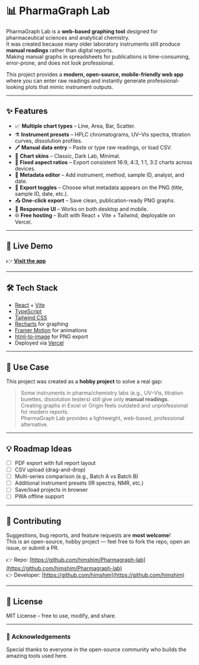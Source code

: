 # 📊 PharmaGraph Lab

PharmaGraph Lab is a **web-based graphing tool** designed for pharmaceutical sciences and analytical chemistry.  
It was created because many older laboratory instruments still produce **manual readings** rather than digital reports.  
Making manual graphs in spreadsheets for publications is time-consuming, error-prone, and does not look professional.

This project provides a **modern, open-source, mobile-friendly web app** where you can enter raw readings and instantly generate professional-looking plots that mimic instrument outputs.

---

## ✨ Features

- 📈 **Multiple chart types** – Line, Area, Bar, Scatter.
- ⚗️ **Instrument presets** – HPLC chromatograms, UV–Vis spectra, titration curves, dissolution profiles.
- 🖊️ **Manual data entry** – Paste or type raw readings, or load CSV.
- 🎨 **Chart skins** – Classic, Dark Lab, Minimal.
- 📐 **Fixed aspect ratios** – Export consistent 16:9, 4:3, 1:1, 3:2 charts across devices.
- 📝 **Metadata editor** – Add instrument, method, sample ID, analyst, and date.
- 🔧 **Export toggles** – Choose what metadata appears on the PNG (title, sample ID, date, etc.).
- 📤 **One-click export** – Save clean, publication-ready PNG graphs.
- 📱 **Responsive UI** – Works on both desktop and mobile.
- 🌐 **Free hosting** – Built with React + Vite + Tailwind, deployable on Vercel.

---

## 🚀 Live Demo

👉 [**Visit the app**](https://pharmagraph-lab.vercel.app)  

---

## 🛠️ Tech Stack

- [React](https://reactjs.org/) + [Vite](https://vitejs.dev/)
- [TypeScript](https://www.typescriptlang.org/)
- [Tailwind CSS](https://tailwindcss.com/)
- [Recharts](https://recharts.org/) for graphing
- [Framer Motion](https://www.framer.com/motion/) for animations
- [html-to-image](https://github.com/bubkoo/html-to-image) for PNG export
- Deployed via [Vercel](https://vercel.com/)

---

## 🧪 Use Case

This project was created as a **hobby project** to solve a real gap:

> Some instruments in pharma/chemistry labs (e.g., UV–Vis, titration burettes, dissolution testers) still give only **manual readings**.  
> Creating graphs in Excel or Origin feels outdated and unprofessional for modern reports.  
> PharmaGraph Lab provides a lightweight, web-based, professional alternative.

---

## 💡 Roadmap Ideas

- [ ] PDF export with full report layout
- [ ] CSV upload (drag-and-drop)
- [ ] Multi-series comparison (e.g., Batch A vs Batch B)
- [ ] Additional instrument presets (IR spectra, NMR, etc.)
- [ ] Save/load projects in browser
- [ ] PWA offline support

---

## 🤝 Contributing

Suggestions, bug reports, and feature requests are **most welcome**!  
This is an open-source, hobby project — feel free to fork the repo, open an issue, or submit a PR.

👉 Repo: [https://github.com/himshim/Pharmagraph-lab](https://github.com/himshim/Pharmagraph-lab)  
👉 Developer: [https://github.com/himshim](https://github.com/himshim)

---

## 📜 License

MIT License – free to use, modify, and share.

---

### 🙌 Acknowledgements
Special thanks to everyone in the open-source community who builds the amazing tools used here.